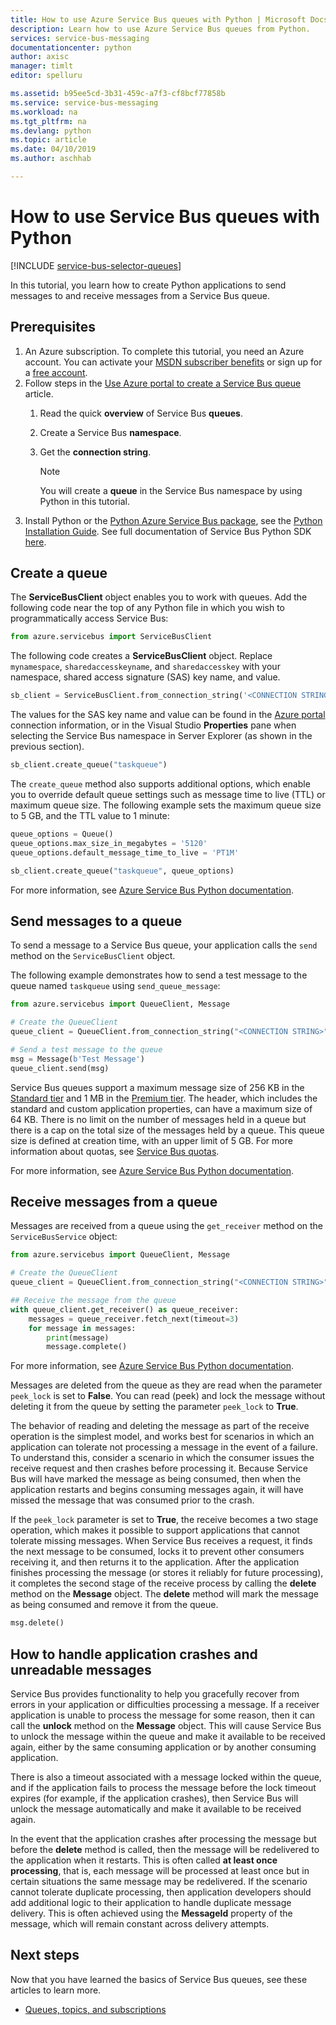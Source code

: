 ```yaml
---
title: How to use Azure Service Bus queues with Python | Microsoft Docs
description: Learn how to use Azure Service Bus queues from Python.
services: service-bus-messaging
documentationcenter: python
author: axisc
manager: timlt
editor: spelluru

ms.assetid: b95ee5cd-3b31-459c-a7f3-cf8bcf77858b
ms.service: service-bus-messaging
ms.workload: na
ms.tgt_pltfrm: na
ms.devlang: python
ms.topic: article
ms.date: 04/10/2019
ms.author: aschhab

---
```

# How to use Service Bus queues with Python

[!INCLUDE [service-bus-selector-queues](../../includes/service-bus-selector-queues.md)]

In this tutorial, you learn how to create Python applications to send messages to and receive messages from a Service Bus queue. 

## Prerequisites
1. An Azure subscription. To complete this tutorial, you need an Azure account. You can activate your [MSDN subscriber benefits](https://azure.microsoft.com/pricing/member-offers/credit-for-visual-studio-subscribers/?WT.mc_id=A85619ABF) or sign up for a [free account](https://azure.microsoft.com/free/?WT.mc_id=A85619ABF).
2. Follow steps in the [Use Azure portal to create a Service Bus queue](service-bus-quickstart-portal.md) article.
    1. Read the quick **overview** of Service Bus **queues**. 
    2. Create a Service Bus **namespace**. 
    3. Get the **connection string**. 

        > [!NOTE]
        > You will create a **queue** in the Service Bus namespace by using Python in this tutorial. 
1. Install Python or the [Python Azure Service Bus package][Python Azure Service Bus package], see the [Python Installation Guide](../python-how-to-install.md). See full documentation of Service Bus Python SDK [here](/python/api/overview/azure/servicebus?view=azure-python).

## Create a queue
The **ServiceBusClient** object enables you to work with queues. Add the following code near the top of any Python file in which you wish to programmatically access Service Bus:

```python
from azure.servicebus import ServiceBusClient
```

The following code creates a **ServiceBusClient** object. Replace `mynamespace`, `sharedaccesskeyname`, and `sharedaccesskey` with your namespace, shared access signature (SAS) key name, and value.

```python
sb_client = ServiceBusClient.from_connection_string('<CONNECTION STRING>')
```

The values for the SAS key name and value can be found in the [Azure portal][Azure portal] connection information, or in the Visual Studio **Properties** pane when selecting the Service Bus namespace in Server Explorer (as shown in the previous section).

```python
sb_client.create_queue("taskqueue")
```

The `create_queue` method also supports additional options, which enable you to override default queue settings such as message time to live (TTL) or maximum queue size. The following example sets the maximum queue size to 5 GB, and the TTL value to 1 minute:

```python
queue_options = Queue()
queue_options.max_size_in_megabytes = '5120'
queue_options.default_message_time_to_live = 'PT1M'

sb_client.create_queue("taskqueue", queue_options)
```

For more information, see [Azure Service Bus Python documentation](/python/api/overview/azure/servicebus?view=azure-python).

## Send messages to a queue
To send a message to a Service Bus queue, your application calls the `send` method on the `ServiceBusClient` object.

The following example demonstrates how to send a test message to the queue named `taskqueue` using `send_queue_message`:

```python
from azure.servicebus import QueueClient, Message

# Create the QueueClient 
queue_client = QueueClient.from_connection_string("<CONNECTION STRING>", "<QUEUE NAME>")

# Send a test message to the queue
msg = Message(b'Test Message')
queue_client.send(msg)
```

Service Bus queues support a maximum message size of 256 KB in the [Standard tier](service-bus-premium-messaging.md) and 1 MB in the [Premium tier](service-bus-premium-messaging.md). The header, which includes the standard and custom application properties, can have
a maximum size of 64 KB. There is no limit on the number of messages held in a queue but there is a cap on the total size of the messages held by a queue. This queue size is defined at creation time, with an upper limit of 5 GB. For more information about quotas, see [Service Bus quotas][Service Bus quotas].

For more information, see [Azure Service Bus Python documentation](/python/api/overview/azure/servicebus?view=azure-python).

## Receive messages from a queue
Messages are received from a queue using the `get_receiver` method on the `ServiceBusService` object:

```python
from azure.servicebus import QueueClient, Message

# Create the QueueClient 
queue_client = QueueClient.from_connection_string("<CONNECTION STRING>", "<QUEUE NAME>")

## Receive the message from the queue
with queue_client.get_receiver() as queue_receiver:
    messages = queue_receiver.fetch_next(timeout=3)
    for message in messages:
        print(message)
        message.complete()
```

For more information, see [Azure Service Bus Python documentation](/python/api/overview/azure/servicebus?view=azure-python).


Messages are deleted from the queue as they are read when the parameter `peek_lock` is set to **False**. You can read (peek) and lock the message without deleting it from the queue by setting the parameter `peek_lock` to **True**.

The behavior of reading and deleting the message as part of the receive operation is the simplest model, and works best for scenarios in which an application can tolerate not processing a message in the event of a failure. To understand this, consider a scenario in which the consumer issues the receive request and then crashes before processing it. Because Service Bus will have marked the message as being consumed, then when the application restarts and begins consuming messages again, it will have missed the message that was consumed prior to the crash.

If the `peek_lock` parameter is set to **True**, the receive becomes a two stage operation, which makes it possible to support applications that cannot tolerate missing messages. When Service Bus receives a request, it finds the next message to be consumed, locks it to prevent other consumers receiving it, and then returns it to the application. After the application finishes processing the message (or stores it reliably for future processing), it completes the second stage of the receive process by calling the **delete** method on the **Message** object. The **delete** method will mark the message as being consumed and remove it from the queue.

```python
msg.delete()
```

## How to handle application crashes and unreadable messages
Service Bus provides functionality to help you gracefully recover from errors in your application or difficulties processing a message. If a receiver application is unable to process the message for some reason, then it can call the **unlock** method on the **Message** object. This will cause Service Bus to unlock the message within the queue and make it available to be received again, either by the same consuming application or by another consuming application.

There is also a timeout associated with a message locked within the queue, and if the application fails to process the message before the lock timeout expires (for example, if the application crashes), then Service Bus will unlock the message automatically and make it available to be received again.

In the event that the application crashes after processing the message but before the **delete** method is called, then the message will be redelivered to the application when it restarts. This is often called **at least once processing**, that is, each message will be processed at least once but in certain situations the same message may be redelivered. If the scenario cannot tolerate duplicate processing, then application developers should add additional logic to their application to handle duplicate message delivery. This is often achieved using the **MessageId** property of the message, which will remain constant across delivery attempts.

## Next steps
Now that you have learned the basics of Service Bus queues, see these articles to learn more.

* [Queues, topics, and subscriptions][Queues, topics, and subscriptions]

[Azure portal]: https://portal.azure.com
[Python Azure Service Bus package]: https://pypi.python.org/pypi/azure-servicebus  
[Queues, topics, and subscriptions]: service-bus-queues-topics-subscriptions.md
[Service Bus quotas]: service-bus-quotas.md


